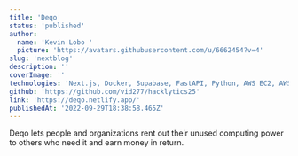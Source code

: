 ```yaml
---
title: 'Deqo'
status: 'published'
author:
  name: 'Kevin Lobo '
  picture: 'https://avatars.githubusercontent.com/u/6662454?v=4'
slug: 'nextblog'
description: ''
coverImage: ''
technologies: 'Next.js, Docker, Supabase, FastAPI, Python, AWS EC2, AWS S3, AWS ECR'
github: 'https://github.com/vid277/hacklytics25'
link: 'https://deqo.netlify.app/'
publishedAt: '2022-09-29T18:38:58.465Z'
---
```


Deqo lets people and organizations rent out their unused computing power to others who need it and earn money in return.
